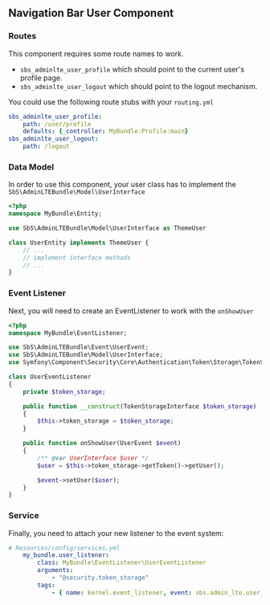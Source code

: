 ## Navigation Bar User Component

### Routes
This component requires some route names to work.

* `sbs_adminlte_user_profile` which should point to the current user's profile page.
* `sbs_adminlte_user_logout` which should point to the logout mechanism.

You could use the following route stubs with your `routing.yml`

```yaml
sbs_adminlte_user_profile:
    path: /user/profile
    defaults: {_controller: MyBundle:Profile:main}
sbs_adminlte_user_logout:
    path: /logout
```

### Data Model
In order to use this component, your user class has to implement the `SbS\AdminLTEBundle\Model\UserInterface`

```php
<?php
namespace MyBundle\Entity;

use SbS\AdminLTEBundle\Model\UserInterface as ThemeUser

class UserEntity implements ThemeUser {
    // ...
    // implement interface methods
    // ...
}
```

### Event Listener
Next, you will need to create an EventListener to work with the `onShowUser`

```php
<?php
namespace MyBundle\EventListener;

use SbS\AdminLTEBundle\Event\UserEvent;
use SbS\AdminLTEBundle\Model\UserInterface;
use Symfony\Component\Security\Core\Authentication\Token\Storage\TokenStorageInterface;

class UserEventListener
{
    private $token_storage;

    public function __construct(TokenStorageInterface $token_storage)
    {
        $this->token_storage = $token_storage;
    }

    public function onShowUser(UserEvent $event)
    {
        /** @var UserInterface $user */
        $user = $this->token_storage->getToken()->getUser();

        $event->setUser($user);
    }
}
```

### Service
Finally, you need to attach your new listener to the event system:

```yaml
# Resources/config/services.yml
    my_bundle.user_listener:
        class: MyBundle\EventListener\UserEventListener
        arguments:
            - "@security.token_storage"
        tags:
            - { name: kernel.event_listener, event: sbs.admin_lte.user, method: onShowUser }
```
